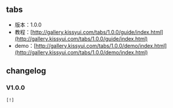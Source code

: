 ## tabs

* 版本：1.0.0
* 教程：[http://gallery.kissyui.com/tabs/1.0.0/guide/index.html](http://gallery.kissyui.com/tabs/1.0.0/guide/index.html)
* demo：[http://gallery.kissyui.com/tabs/1.0.0/demo/index.html](http://gallery.kissyui.com/tabs/1.0.0/demo/index.html)

## changelog

### V1.0.0

    [!]


